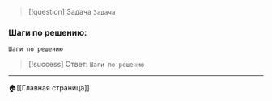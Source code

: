 
> [!question] Задача
> `Задача`

### Шаги по решению:
`Шаги по решению`

> [!success] Ответ:
> `Шаги по решению`

---
🏠[[Главная страница]]

